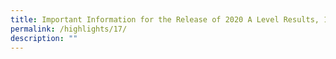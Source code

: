 ```yaml
---
title: Important Information for the Release of 2020 A Level Results, 19 Feb 2021
permalink: /highlights/17/
description: ""
---
```

